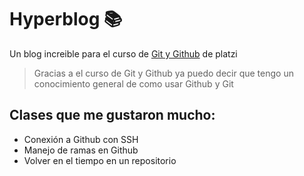 # Hyperblog 📚
Un blog increible para el curso de [ Git y Github](https://platzi.com/cursos/git-github/?utm_source=google&utm_medium=cpc&utm_campaign=12455650200&utm_adgroup=121414521347&utm_content=502082951222&gclsrc=aw.ds) de platzi
> Gracias a el curso de Git y Github ya puedo decir que tengo un conocimiento general de como usar Github y Git


## Clases que me gustaron mucho:
- Conexión a Github con SSH
- Manejo de ramas en Github
- Volver en el tiempo en un repositorio